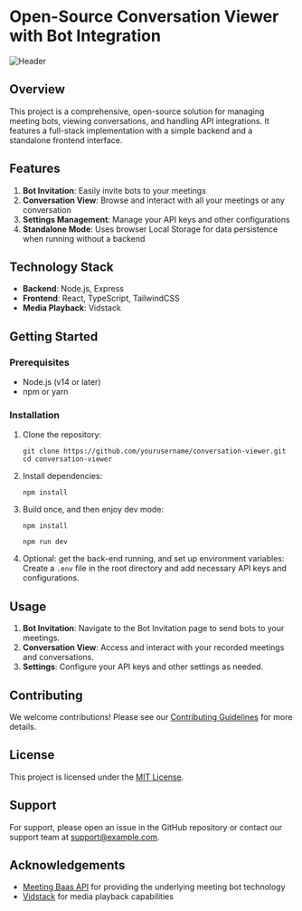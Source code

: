 # Open-Source Conversation Viewer with Bot Integration

![Header](./../../GithubPreview.png)

## Overview

This project is a comprehensive, open-source solution for managing meeting bots, viewing conversations, and handling API integrations. It features a full-stack implementation with a simple backend and a standalone frontend interface.

## Features

1. **Bot Invitation**: Easily invite bots to your meetings
2. **Conversation View**: Browse and interact with all your meetings or any conversation
3. **Settings Management**: Manage your API keys and other configurations
4. **Standalone Mode**: Uses browser Local Storage for data persistence when running without a backend

## Technology Stack

- **Backend**: Node.js, Express
- **Frontend**: React, TypeScript, TailwindCSS
- **Media Playback**: Vidstack

## Getting Started

### Prerequisites

- Node.js (v14 or later)
- npm or yarn

### Installation

1. Clone the repository:
   ```
   git clone https://github.com/yourusername/conversation-viewer.git
   cd conversation-viewer
   ```

2. Install dependencies:
   ```
   npm install
   ```


3. Build once, and then enjoy dev mode:
   ```
   npm install
   ```

   ```
   npm run dev
   ```

4. Optional: get the back-end running, and set up environment variables:
   Create a `.env` file in the root directory and add necessary API keys and configurations.


## Usage

1. **Bot Invitation**: Navigate to the Bot Invitation page to send bots to your meetings.
2. **Conversation View**: Access and interact with your recorded meetings and conversations.
3. **Settings**: Configure your API keys and other settings as needed.

## Contributing

We welcome contributions! Please see our [Contributing Guidelines](CONTRIBUTING.md) for more details.

## License

This project is licensed under the [MIT License](LICENSE).

## Support

For support, please open an issue in the GitHub repository or contact our support team at support@example.com.

## Acknowledgements

- [Meeting Baas API](https://meetingbaas.com/) for providing the underlying meeting bot technology
- [Vidstack](https://www.vidstack.io/) for media playback capabilities

